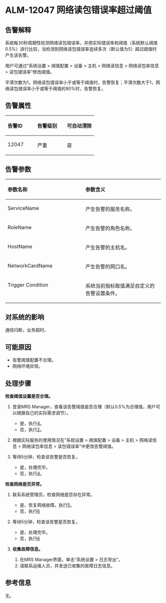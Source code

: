 # ALM-12047 网络读包错误率超过阈值<a name="ZH-CN_TOPIC_0174499397"></a>

## 告警解释<a name="zh-cn_topic_0093195096_zh-cn_topic_0087154415_zh-cn_topic_0087039343_section664161"></a>

系统每30秒周期性检测网络读包错误率，并把实际错误率和阈值（系统默认阈值0.5%）进行比较，当检测到网络读包错误率连续多次（默认值为5）超过阈值时产生该告警。

用户可通过“系统设置 \> 阈值配置 \> 设备 \> 主机 \> 网络读信息 \> 网络读包率信息 \> 读包错误率”修改阈值。

平滑次数为1，网络读包错误率小于或等于阈值时，告警恢复；平滑次数大于1，网络读包错误率小于或等于阈值的90%时，告警恢复。

## 告警属性<a name="zh-cn_topic_0093195096_zh-cn_topic_0087154415_zh-cn_topic_0087039343_section5977455"></a>

<a name="zh-cn_topic_0093195096_zh-cn_topic_0087154415_zh-cn_topic_0087039343_table9813018"></a>
<table><thead align="left"><tr id="zh-cn_topic_0093195096_zh-cn_topic_0087154415_zh-cn_topic_0087039343_row10452915"><th class="cellrowborder" valign="top" width="33.33333333333333%" id="mcps1.1.4.1.1"><p id="zh-cn_topic_0093195096_zh-cn_topic_0087154415_zh-cn_topic_0087039343_p41379750"><a name="zh-cn_topic_0093195096_zh-cn_topic_0087154415_zh-cn_topic_0087039343_p41379750"></a><a name="zh-cn_topic_0093195096_zh-cn_topic_0087154415_zh-cn_topic_0087039343_p41379750"></a>告警ID</p>
</th>
<th class="cellrowborder" valign="top" width="33.33333333333333%" id="mcps1.1.4.1.2"><p id="zh-cn_topic_0093195096_zh-cn_topic_0087154415_zh-cn_topic_0087039343_p63425491"><a name="zh-cn_topic_0093195096_zh-cn_topic_0087154415_zh-cn_topic_0087039343_p63425491"></a><a name="zh-cn_topic_0093195096_zh-cn_topic_0087154415_zh-cn_topic_0087039343_p63425491"></a>告警级别</p>
</th>
<th class="cellrowborder" valign="top" width="33.33333333333333%" id="mcps1.1.4.1.3"><p id="zh-cn_topic_0093195096_zh-cn_topic_0087154415_zh-cn_topic_0087039343_p37191136"><a name="zh-cn_topic_0093195096_zh-cn_topic_0087154415_zh-cn_topic_0087039343_p37191136"></a><a name="zh-cn_topic_0093195096_zh-cn_topic_0087154415_zh-cn_topic_0087039343_p37191136"></a>可自动清除</p>
</th>
</tr>
</thead>
<tbody><tr id="zh-cn_topic_0093195096_zh-cn_topic_0087154415_zh-cn_topic_0087039343_row59692021"><td class="cellrowborder" valign="top" width="33.33333333333333%" headers="mcps1.1.4.1.1 "><p id="zh-cn_topic_0093195096_zh-cn_topic_0087154415_zh-cn_topic_0087039343_p3215547"><a name="zh-cn_topic_0093195096_zh-cn_topic_0087154415_zh-cn_topic_0087039343_p3215547"></a><a name="zh-cn_topic_0093195096_zh-cn_topic_0087154415_zh-cn_topic_0087039343_p3215547"></a>12047</p>
</td>
<td class="cellrowborder" valign="top" width="33.33333333333333%" headers="mcps1.1.4.1.2 "><p id="zh-cn_topic_0093195096_zh-cn_topic_0087154415_zh-cn_topic_0087039343_p59132761"><a name="zh-cn_topic_0093195096_zh-cn_topic_0087154415_zh-cn_topic_0087039343_p59132761"></a><a name="zh-cn_topic_0093195096_zh-cn_topic_0087154415_zh-cn_topic_0087039343_p59132761"></a>严重</p>
</td>
<td class="cellrowborder" valign="top" width="33.33333333333333%" headers="mcps1.1.4.1.3 "><p id="zh-cn_topic_0093195096_zh-cn_topic_0087154415_zh-cn_topic_0087039343_p25024376"><a name="zh-cn_topic_0093195096_zh-cn_topic_0087154415_zh-cn_topic_0087039343_p25024376"></a><a name="zh-cn_topic_0093195096_zh-cn_topic_0087154415_zh-cn_topic_0087039343_p25024376"></a>是</p>
</td>
</tr>
</tbody>
</table>

## 告警参数<a name="zh-cn_topic_0093195096_zh-cn_topic_0087154415_zh-cn_topic_0087039343_section53797099"></a>

<a name="zh-cn_topic_0093195096_zh-cn_topic_0087154415_zh-cn_topic_0087039343_table13708608"></a>
<table><thead align="left"><tr id="zh-cn_topic_0093195096_zh-cn_topic_0087154415_zh-cn_topic_0087039343_row12493869"><th class="cellrowborder" valign="top" width="50%" id="mcps1.1.3.1.1"><p id="zh-cn_topic_0093195096_zh-cn_topic_0087154415_zh-cn_topic_0087039343_p5370469"><a name="zh-cn_topic_0093195096_zh-cn_topic_0087154415_zh-cn_topic_0087039343_p5370469"></a><a name="zh-cn_topic_0093195096_zh-cn_topic_0087154415_zh-cn_topic_0087039343_p5370469"></a>参数名称</p>
</th>
<th class="cellrowborder" valign="top" width="50%" id="mcps1.1.3.1.2"><p id="zh-cn_topic_0093195096_zh-cn_topic_0087154415_zh-cn_topic_0087039343_p32354858"><a name="zh-cn_topic_0093195096_zh-cn_topic_0087154415_zh-cn_topic_0087039343_p32354858"></a><a name="zh-cn_topic_0093195096_zh-cn_topic_0087154415_zh-cn_topic_0087039343_p32354858"></a>参数含义</p>
</th>
</tr>
</thead>
<tbody><tr id="zh-cn_topic_0093195096_zh-cn_topic_0087154415_zh-cn_topic_0087039343_row3497827"><td class="cellrowborder" valign="top" width="50%" headers="mcps1.1.3.1.1 "><p id="zh-cn_topic_0093195096_zh-cn_topic_0087154415_zh-cn_topic_0087039343_p14888569"><a name="zh-cn_topic_0093195096_zh-cn_topic_0087154415_zh-cn_topic_0087039343_p14888569"></a><a name="zh-cn_topic_0093195096_zh-cn_topic_0087154415_zh-cn_topic_0087039343_p14888569"></a>ServiceName</p>
</td>
<td class="cellrowborder" valign="top" width="50%" headers="mcps1.1.3.1.2 "><p id="zh-cn_topic_0093195096_zh-cn_topic_0087154415_zh-cn_topic_0087039343_p65123411"><a name="zh-cn_topic_0093195096_zh-cn_topic_0087154415_zh-cn_topic_0087039343_p65123411"></a><a name="zh-cn_topic_0093195096_zh-cn_topic_0087154415_zh-cn_topic_0087039343_p65123411"></a>产生告警的服务名称。</p>
</td>
</tr>
<tr id="zh-cn_topic_0093195096_zh-cn_topic_0087154415_zh-cn_topic_0087039343_row49239789"><td class="cellrowborder" valign="top" width="50%" headers="mcps1.1.3.1.1 "><p id="zh-cn_topic_0093195096_zh-cn_topic_0087154415_zh-cn_topic_0087039343_p28999977"><a name="zh-cn_topic_0093195096_zh-cn_topic_0087154415_zh-cn_topic_0087039343_p28999977"></a><a name="zh-cn_topic_0093195096_zh-cn_topic_0087154415_zh-cn_topic_0087039343_p28999977"></a>RoleName</p>
</td>
<td class="cellrowborder" valign="top" width="50%" headers="mcps1.1.3.1.2 "><p id="zh-cn_topic_0093195096_zh-cn_topic_0087154415_zh-cn_topic_0087039343_p187933"><a name="zh-cn_topic_0093195096_zh-cn_topic_0087154415_zh-cn_topic_0087039343_p187933"></a><a name="zh-cn_topic_0093195096_zh-cn_topic_0087154415_zh-cn_topic_0087039343_p187933"></a>产生告警的角色名称。</p>
</td>
</tr>
<tr id="zh-cn_topic_0093195096_zh-cn_topic_0087154415_zh-cn_topic_0087039343_row1691404"><td class="cellrowborder" valign="top" width="50%" headers="mcps1.1.3.1.1 "><p id="zh-cn_topic_0093195096_zh-cn_topic_0087154415_zh-cn_topic_0087039343_p2786056"><a name="zh-cn_topic_0093195096_zh-cn_topic_0087154415_zh-cn_topic_0087039343_p2786056"></a><a name="zh-cn_topic_0093195096_zh-cn_topic_0087154415_zh-cn_topic_0087039343_p2786056"></a>HostName</p>
</td>
<td class="cellrowborder" valign="top" width="50%" headers="mcps1.1.3.1.2 "><p id="zh-cn_topic_0093195096_zh-cn_topic_0087154415_zh-cn_topic_0087039343_p24344017"><a name="zh-cn_topic_0093195096_zh-cn_topic_0087154415_zh-cn_topic_0087039343_p24344017"></a><a name="zh-cn_topic_0093195096_zh-cn_topic_0087154415_zh-cn_topic_0087039343_p24344017"></a>产生告警的主机名。</p>
</td>
</tr>
<tr id="zh-cn_topic_0093195096_zh-cn_topic_0087154415_zh-cn_topic_0087039343_row17769566"><td class="cellrowborder" valign="top" width="50%" headers="mcps1.1.3.1.1 "><p id="zh-cn_topic_0093195096_zh-cn_topic_0087154415_zh-cn_topic_0087039343_p30048708"><a name="zh-cn_topic_0093195096_zh-cn_topic_0087154415_zh-cn_topic_0087039343_p30048708"></a><a name="zh-cn_topic_0093195096_zh-cn_topic_0087154415_zh-cn_topic_0087039343_p30048708"></a>NetworkCardName</p>
</td>
<td class="cellrowborder" valign="top" width="50%" headers="mcps1.1.3.1.2 "><p id="zh-cn_topic_0093195096_zh-cn_topic_0087154415_zh-cn_topic_0087039343_p18026283"><a name="zh-cn_topic_0093195096_zh-cn_topic_0087154415_zh-cn_topic_0087039343_p18026283"></a><a name="zh-cn_topic_0093195096_zh-cn_topic_0087154415_zh-cn_topic_0087039343_p18026283"></a>产生告警的网口名。</p>
</td>
</tr>
<tr id="zh-cn_topic_0093195096_zh-cn_topic_0087154415_zh-cn_topic_0087039343_row28018822"><td class="cellrowborder" valign="top" width="50%" headers="mcps1.1.3.1.1 "><p id="zh-cn_topic_0093195096_zh-cn_topic_0087154415_zh-cn_topic_0087039343_p54932113"><a name="zh-cn_topic_0093195096_zh-cn_topic_0087154415_zh-cn_topic_0087039343_p54932113"></a><a name="zh-cn_topic_0093195096_zh-cn_topic_0087154415_zh-cn_topic_0087039343_p54932113"></a>Trigger Condition</p>
</td>
<td class="cellrowborder" valign="top" width="50%" headers="mcps1.1.3.1.2 "><p id="zh-cn_topic_0093195096_zh-cn_topic_0087154415_zh-cn_topic_0087039343_p20316144"><a name="zh-cn_topic_0093195096_zh-cn_topic_0087154415_zh-cn_topic_0087039343_p20316144"></a><a name="zh-cn_topic_0093195096_zh-cn_topic_0087154415_zh-cn_topic_0087039343_p20316144"></a>系统当前指标取值满足自定义的告警设置条件。</p>
</td>
</tr>
</tbody>
</table>

## 对系统的影响<a name="zh-cn_topic_0093195096_zh-cn_topic_0087154415_zh-cn_topic_0087039343_section14411846"></a>

通信闪断，业务超时。

## 可能原因<a name="zh-cn_topic_0093195096_zh-cn_topic_0087154415_zh-cn_topic_0087039343_section62597753"></a>

-   告警阈值配置不合理。
-   网络环境异常。

## 处理步骤<a name="zh-cn_topic_0093195096_zh-cn_topic_0087154415_zh-cn_topic_0087039343_section26508869"></a>

**检查阈值设置是否合理。**

1.  登录MRS Manager，查看该告警阈值是否合理（默认0.5%为合理值，用户可以根据自己的实际需求调节）。
    -   是，执行[4](#zh-cn_topic_0093195096_zh-cn_topic_0087154415_zh-cn_topic_0087039343_li47122569144325)。
    -   否，执行[2](#zh-cn_topic_0093195096_zh-cn_topic_0087154415_zh-cn_topic_0087039343_li18938060144325)。

2.  <a name="zh-cn_topic_0093195096_zh-cn_topic_0087154415_zh-cn_topic_0087039343_li18938060144325"></a>根据实际服务的使用情况在“系统设置 \> 阈值配置 \> 设备 \> 主机 \> 网络读信息 \> 网络读包率信息 \> 读包错误率”中更改告警阈值。
3.  等待5分钟，检查该告警是否恢复。
    -   是，处理完毕。
    -   否，执行[4](#zh-cn_topic_0093195096_zh-cn_topic_0087154415_zh-cn_topic_0087039343_li47122569144325)。


**检查网络是否异常。**

1.  <a name="zh-cn_topic_0093195096_zh-cn_topic_0087154415_zh-cn_topic_0087039343_li47122569144325"></a>联系系统管理员，检查网络是否存在异常。
    -   是，恢复网络故障，执行[5](#zh-cn_topic_0093195096_zh-cn_topic_0087154415_zh-cn_topic_0087039343_li52164171144325)。
    -   否，执行[6](#zh-cn_topic_0093195096_zh-cn_topic_0087154415_li2756813610566)

2.  <a name="zh-cn_topic_0093195096_zh-cn_topic_0087154415_zh-cn_topic_0087039343_li52164171144325"></a>等待5分钟，检查该告警是否恢复。
    -   是，处理完毕。
    -   否，执行[6](#zh-cn_topic_0093195096_zh-cn_topic_0087154415_li2756813610566)

3.  <a name="zh-cn_topic_0093195096_zh-cn_topic_0087154415_li2756813610566"></a>**收集故障信息。**
    1.  在MRS Manager界面，单击“系统设置 \> 日志导出”。
    2.  请联系运维人员，并发送已收集的故障日志信息。


## 参考信息<a name="zh-cn_topic_0093195096_zh-cn_topic_0087154415_zh-cn_topic_0087039343_section37253236"></a>

无。

